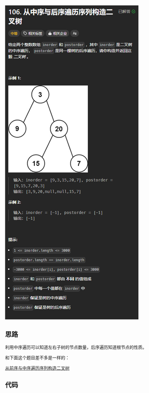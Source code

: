 ![](../../../../../images/2024/1733320348439-ecea4d2f-8717-4338-bd1d-e2bf45f29f08.png)

## 思路
利用中序遍历可以知道左右子树的节点数量，后序遍历知道根节点的性质。

和下面这个题目差不多是一样的：

[从前序与中序遍历序列构造二叉树](https://www.yuque.com/cline-mly1u/bgacuc/yveo35ox3khrhwlp)

## 代码


